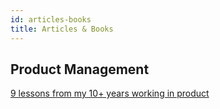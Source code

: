 ```yaml
---
id: articles-books
title: Articles & Books
---
```


## Product Management

[9 lessons from my 10+ years working in product](https://www.reddit.com/r/ProductManagement/comments/p14pzi/9_lessons_from_my_10_years_working_in_product/)

<!-- ZSH Setup -->
<!-- https://gist.github.com/n1snt/454b879b8f0b7995740ae04c5fb5b7df -->